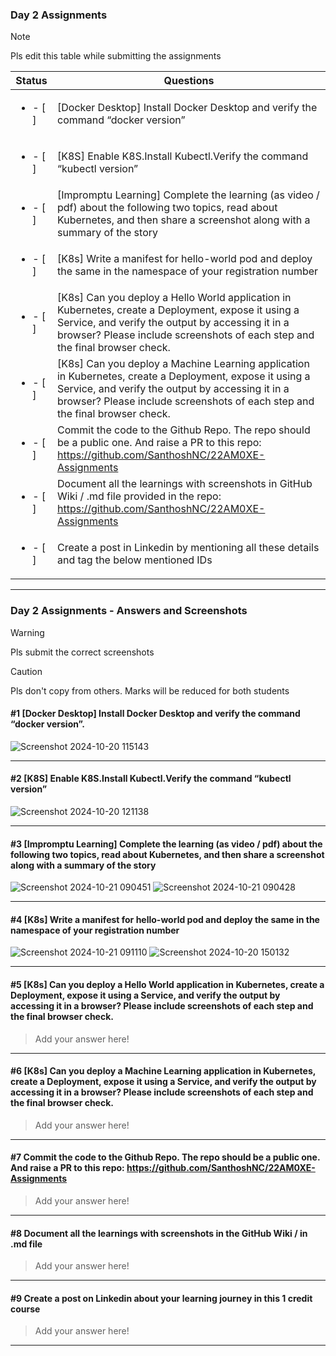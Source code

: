 ### Day 2 Assignments

> [!NOTE]
> Pls edit this table while submitting the assignments

| Status         | Questions     | 
|----------------|---------------|
| <ul><li>- [ ] </li></ul> | [Docker Desktop] Install Docker Desktop and verify the command “docker version” |
| <ul><li>- [ ] </li></ul> | [K8S] Enable K8S.Install Kubectl.Verify the command “kubectl version” |
| <ul><li>- [ ] </li></ul> | [Impromptu Learning] Complete the learning (as video / pdf) about the following two topics, read about Kubernetes, and then share a screenshot along with a summary of the story |
| <ul><li>- [ ] </li></ul> | [K8s] Write a manifest for hello-world pod and deploy the same in the namespace of your registration number |
| <ul><li>- [ ] </li></ul> | [K8s] Can you deploy a Hello World application in Kubernetes, create a Deployment, expose it using a Service, and verify the output by accessing it in a browser? Please include screenshots of each step and the final browser check. |
| <ul><li>- [ ] </li></ul> | [K8s] Can you deploy a Machine Learning application in Kubernetes, create a Deployment, expose it using a Service, and verify the output by accessing it in a browser? Please include screenshots of each step and the final browser check.  |
| <ul><li>- [ ] </li></ul> | Commit the code to the Github Repo. The repo should be a public one. And raise a PR to this repo: https://github.com/SanthoshNC/22AM0XE-Assignments |
| <ul><li>- [ ] </li></ul> | Document all the learnings with screenshots in GitHub Wiki / .md file provided in the repo: https://github.com/SanthoshNC/22AM0XE-Assignments |
| <ul><li>- [ ] </li></ul> | Create a post in Linkedin by mentioning all these details and tag the below mentioned IDs |

***

### Day 2 Assignments - Answers and Screenshots

> [!WARNING]
> Pls submit the correct screenshots

> [!CAUTION]
> Pls don't copy from others. Marks will be reduced for both students

#### #1 [Docker Desktop] Install Docker Desktop and verify the command “docker version”.
![Screenshot 2024-10-20 115143](https://github.com/user-attachments/assets/af5ca5ce-f5ff-4dce-964f-a1902a6daa55)




***

#### #2 [K8S] Enable K8S.Install Kubectl.Verify the command “kubectl version”
![Screenshot 2024-10-20 121138](https://github.com/user-attachments/assets/6fe86189-c1d7-4ec9-a9b0-2de46dfe0664)


***

#### #3 [Impromptu Learning] Complete the learning (as video / pdf) about the following two topics, read about Kubernetes, and then share a screenshot along with a summary of the story
![Screenshot 2024-10-21 090451](https://github.com/user-attachments/assets/7fea45df-785b-476a-bbdf-861bb282d453)
![Screenshot 2024-10-21 090428](https://github.com/user-attachments/assets/76f79ffe-975a-4371-8a65-ba785ee4c937)



***

#### #4 [K8s] Write a manifest for hello-world pod and deploy the same in the namespace of your registration number
![Screenshot 2024-10-21 091110](https://github.com/user-attachments/assets/61dc207d-fedf-412f-8072-3beed6cfd42c)
![Screenshot 2024-10-20 150132](https://github.com/user-attachments/assets/d0a6aaf0-3637-4e83-b894-ad5aa24fb08e)



***

#### #5 [K8s] Can you deploy a Hello World application in Kubernetes, create a Deployment, expose it using a Service, and verify the output by accessing it in a browser? Please include screenshots of each step and the final browser check.
> Add your answer here!

***

#### #6 [K8s] Can you deploy a Machine Learning application in Kubernetes, create a Deployment, expose it using a Service, and verify the output by accessing it in a browser? Please include screenshots of each step and the final browser check.
> Add your answer here!

***

#### #7 Commit the code to the Github Repo. The repo should be a public one. And raise a PR to this repo: https://github.com/SanthoshNC/22AM0XE-Assignments
> Add your answer here!

***

#### #8 Document all the learnings with screenshots in the GitHub Wiki / in .md file
> Add your answer here!

***

#### #9 Create a post on Linkedin about your learning journey in this 1 credit course
> Add your answer here!

***

